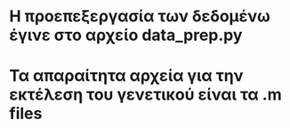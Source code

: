 # Η προεπεξεργασία των δεδομένω έγινε στο αρχείο data_prep.py
# Τα απαραίτητα αρχεία για την εκτέλεση του γενετικού είναι τα .m files

